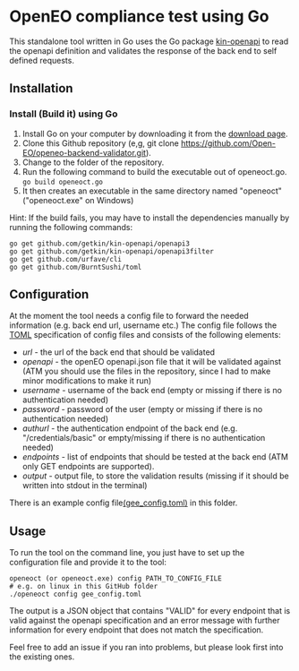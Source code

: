 # OpenEO compliance test using Go 

This standalone tool written in Go uses the Go package [kin-openapi](https://github.com/getkin/kin-openapi) to read the openapi definition and validates the response of the back end to self defined requests.

## Installation

### Install (Build it) using Go
1. Install Go on your computer by downloading it from the [download page](https://golang.org/dl/).
1. Clone this Github repository (e,g, git clone https://github.com/Open-EO/openeo-backend-validator.git). 
1. Change to the folder of the repository. 
1. Run the following command to build the executable out of openeoct.go. 
`go build openeoct.go
`
1. It then creates an executable in the same directory named "openeoct" ("openeoct.exe" on Windows)

Hint: If the build fails, you may have to install the dependencies manually by running the following commands:
```
go get github.com/getkin/kin-openapi/openapi3
go get github.com/getkin/kin-openapi/openapi3filter
go get github.com/urfave/cli
go get github.com/BurntSushi/toml
```

## Configuration
At the moment the tool needs a config file to forward the needed information (e.g. back end url, username etc.)
The config file follows the [TOML](https://github.com/toml-lang/toml) specification of config files and consists of the following elements:

*  *url* - the url of the back end that should be validated
*  *openapi* - the openEO openapi.json file that it will be validated against (ATM you should use the files in the repository, since I had to make minor modifications to make it run) 
*  *username* - username of the back end (empty or missing if there is no authentication needed)
*  *password* - password of the user (empty or missing if there is no authentication needed)
*  *authurl* - the authentication endpoint of the back end (e.g. "/credentials/basic" or empty/missing if there is no authentication needed)
*  *endpoints* - list of endpoints that should be tested at the back end (ATM only GET endpoints are supported).
*  *output* - output file, to store the validation results (missing if it should be written into stdout in the terminal)

There is an example config file[(gee_config.toml)](https://github.com/Open-EO/openeo-backend-validator/blob/master/openeoct/gee_config.toml) in this folder.

## Usage

To run the tool on the command line, you just have to set up the configuration file and provide it to the tool:

```
openeoct (or openeoct.exe) config PATH_TO_CONFIG_FILE
# e.g. on linux in this GitHub folder
./openeoct config gee_config.toml
```
The output is a JSON object that contains "VALID" for every endpoint that is valid against the openapi specification and an error message with further information for every endpoint that does not match the specification. 

Feel free to add an issue if you ran into problems, but please look first into the existing ones.
